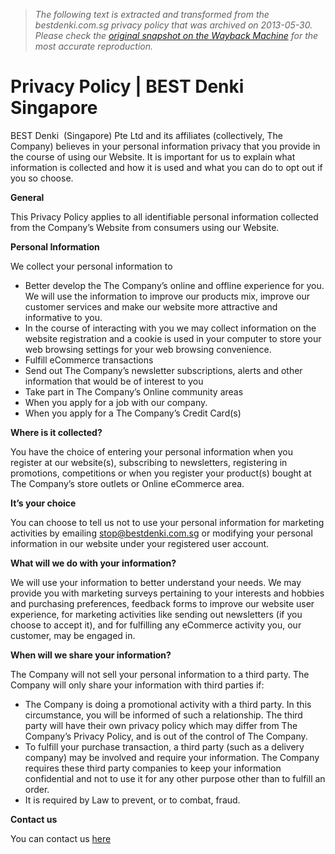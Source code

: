 > *The following text is extracted and transformed from the bestdenki.com.sg privacy policy that was archived on 2013-05-30. Please check the [original snapshot on the Wayback Machine](https://web.archive.org/web/20130530013107id_/http%3A//go.bestdenki.com.sg/privacy-policy) for the most accurate reproduction.*

# Privacy Policy | BEST Denki Singapore

BEST Denki  (Singapore) Pte Ltd and its affiliates (collectively, The Company) believes in your personal information privacy that you provide in the course of using our Website. It is important for us to explain what information is collected and how it is used and what you can do to opt out if you so choose.

**General**

This Privacy Policy applies to all identifiable personal information collected from the Company’s Website from consumers using our Website.

**Personal Information**

We collect your personal information to

  * Better develop the The Company’s online and offline experience for you. We will use the information to improve our products mix, improve our customer services and make our website more attractive and informative to you.
  * In the course of interacting with you we may collect information on the website registration and a cookie is used in your computer to store your web browsing settings for your web browsing convenience.
  * Fulfill eCommerce transactions
  * Send out The Company’s newsletter subscriptions, alerts and other information that would be of interest to you
  * Take part in The Company’s Online community areas
  * When you apply for a job with our company.
  * When you apply for a The Company’s Credit Card(s)



**Where is it collected?**

You have the choice of entering your personal information when you register at our website(s), subscribing to newsletters, registering in promotions, competitions or when you register your product(s) bought at The Company’s store outlets or Online eCommerce area.

**It’s your choice**

You can choose to tell us not to use your personal information for marketing activities by emailing [stop@bestdenki.com.sg](mailto:stop@bestdenki.com.sg) or modifying your personal information in our website under your registered user account.

**What will we do with your information?**

We will use your information to better understand your needs. We may provide you with marketing surveys pertaining to your interests and hobbies and purchasing preferences, feedback forms to improve our website user experience, for marketing activities like sending out newsletters (if you choose to accept it), and for fulfilling any eCommerce activity you, our customer, may be engaged in.

**When will we share your information?**

The Company will not sell your personal information to a third party. The Company will only share your information with third parties if:

  * The Company is doing a promotional activity with a third party. In this circumstance, you will be informed of such a relationship. The third party will have their own privacy policy which may differ from The Company’s Privacy Policy, and is out of the control of The Company.
  * To fulfill your purchase transaction, a third party (such as a delivery company) may be involved and require your information. The Company requires these third party companies to keep your information confidential and not to use it for any other purpose other than to fulfill an order.
  * It is required by Law to prevent, or to combat, fraud.



**Contact us**

You can contact us [here](http://go.bestdenki.com.sg/content/contact-us)
